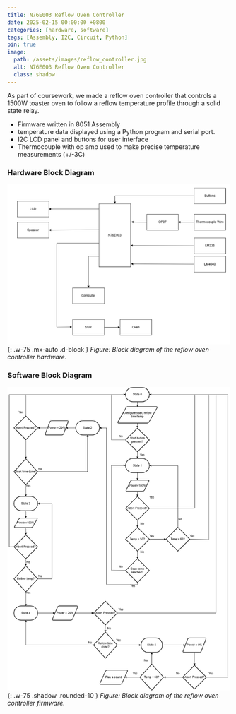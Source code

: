 ```yaml
---
title: N76E003 Reflow Oven Controller
date: 2025-02-15 00:00:00 +0800
categories: [hardware, software]
tags: [Assembly, I2C, Circuit, Python] 
pin: true
image:
  path: /assets/images/reflow_controller.jpg
  alt: N76E003 Reflow Oven Controller
  class: shadow
---
```


As part of coursework, we made a reflow oven controller that controls a 1500W toaster oven to follow a reflow temperature profile through a solid state relay.
- Firmware written in 8051 Assembly
- temperature data displayed using a Python program and serial port.
- I2C LCD panel and buttons for user interface
- Thermocouple with op amp used to make precise temperature measurements (+/-3C)

### Hardware Block Diagram
![Reflow Oven Hardware Diagram](/assets/images/reflow_hardware_block_diagram.png){: .w-75 .mx-auto .d-block }
_Figure: Block diagram of the reflow oven controller hardware._

### Software Block Diagram
![Reflow Controller Software Diagram](/assets/images/reflow_software_diagram.png){: .w-75 .shadow .rounded-10 }
_Figure: Block diagram of the reflow oven controller firmware._





  
